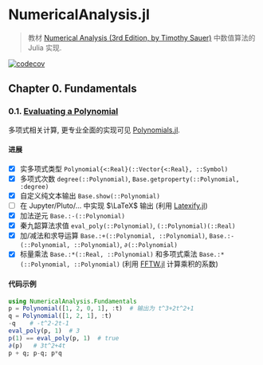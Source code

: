 # NumericalAnalysis.jl
> 教材 [Numerical Analysis (3rd Edition, by Timothy Sauer)](https://www.pearson.com/en-us/subject-catalog/p/numerical-analysis/P200000006340?view=educator&tab=title-overview) 中数值算法的 Julia 实现. 

[![codecov](https://codecov.io/gh/tangxiangong/NumericalAnalysis.jl/graph/badge.svg?token=58LNBU2BVF)](https://codecov.io/gh/tangxiangong/NumericalAnalysis.jl)

## Chapter 0. Fundamentals
### 0.1. [Evaluating a Polynomial](./src/Fundamentals/Polynomial.jl)
多项式相关计算, 更专业全面的实现可见 [Polynomials.jl](https://github.com/JuliaMath/Polynomials.jl).
#### 进展
- [x] 实多项式类型 `Polynomial{<:Real}(::Vector{<:Real}, ::Symbol)`
- [x] 多项式次数 `degree(::Polynomial)`, `Base.getproperty(::Polynomial, :degree)` 
- [x] 自定义纯文本输出 `Base.show(::Polynomial)`
- [ ] 在 Jupyter/Pluto/... 中实现 $\LaTeX$ 输出 (利用 [Latexify.jl](https://github.com/korsbo/Latexify.jl))
- [x] 加法逆元 `Base.:-(::Polynomial)`
- [x] 秦九韶算法求值 `eval_poly(::Polynomial)`, `(::Polynomial)(::Real)`
- [x] 加/减法和求导运算 `Base.:+(::Polynomial, ::Polynomial)`, `Base.:-(::Polynomial, ::Polynomial)`, `∂(::Polynomial)`
- [x] 标量乘法 `Base.:*(::Real, ::Polynomial)` 和多项式乘法 `Base.:*(::Polynomial, ::Polynomial)` (利用 [FFTW.jl](https://github.com/JuliaMath/FFTW.jl) 计算乘积的系数)
#### 代码示例
```julia
using NumericalAnalysis.Fundamentals
p = Polynomial([1, 2, 0, 1], :t)  # 输出为 t^3+2t^2+1
q = Polynomial([1, 2, 1], :t) 
-q    # -t^2-2t-1
eval_poly(p, 1)  # 3
p(1) == eval_poly(p, 1)  # true
∂(p)   # 3t^2+4t
p + q; p-q; p*q
```